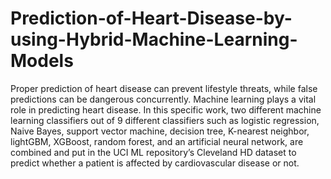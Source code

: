 # Prediction-of-Heart-Disease-by-using-Hybrid-Machine-Learning-Models
Proper prediction of heart disease can prevent lifestyle threats, while false predictions can be dangerous concurrently. Machine learning plays a vital role in predicting heart disease. In this specific work, two different machine learning classifiers out of 9 different classifiers such as logistic regression, Naive Bayes, support vector machine, decision tree, K-nearest neighbor, lightGBM, XGBoost, random forest, and an artificial neural network, are combined and put in the UCI ML repository’s Cleveland HD dataset to predict whether a patient is affected by cardiovascular disease or not. 
